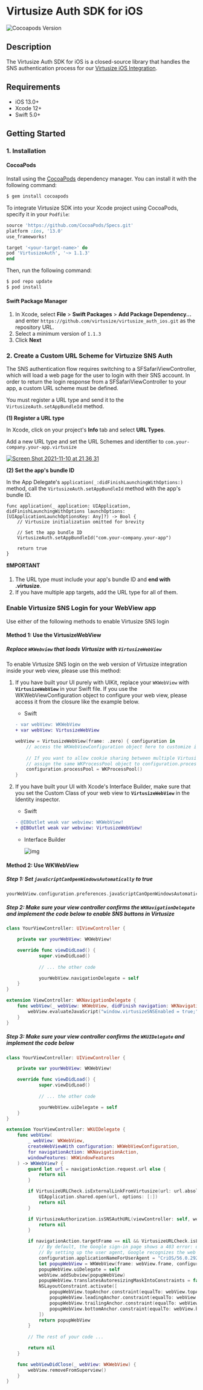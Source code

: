 # Virtusize Auth SDK for iOS

![Cocoapods Version](https://img.shields.io/cocoapods/v/VirtusizeAuth)



## Description

The Virtusize Auth SDK for iOS is a closed-source library that handles the SNS authentication process for our [Virtusize iOS Integration](https://github.com/virtusize/integration_ios).



## Requirements

- iOS 13.0+
- Xcode 12+
- Swift 5.0+



## Getting Started

### 1. Installation

#### CocoaPods

Install using the [CocoaPods](https://cocoapods.org/) dependency manager. You can install it with the following command:

```bash
$ gem install cocoapods
```

To integrate Virtusize SDK into your Xcode project using CocoaPods, specify it in your `Podfile`:

```ruby
source 'https://github.com/CocoaPods/Specs.git'
platform :ios, '13.0'
use_frameworks!

target '<your-target-name>' do
pod 'VirtusizeAuth', '~> 1.1.3'
end
```

Then, run the following command:

```bash
$ pod repo update
$ pod install
```

#### Swift Package Manager

1. In Xcode, select **File** > **Swift Packages** > **Add Package Dependency...** and enter `https://github.com/virtusize/virtusize_auth_ios.git` as the repository URL.
2. Select a minimum version of `1.1.3`
3. Click **Next**



### 2. Create a Custom URL Scheme for Virtuzize SNS Auth

The SNS authentication flow requires switching to a SFSafariViewController, which will load a web page for the user to login with their SNS account. In order to return the login response from a SFSafariViewController to your app, a custom URL scheme must be defined.

You must register a URL type and send it to the `VirtusizeAuth.setAppBundleId` method.

**(1) Register a URL type**

In Xcode, click on your project's **Info** tab and select **URL Types**.

Add a new URL type and set the URL Schemes and identifier to `com.your-company.your-app.virtusize`

[![Screen Shot 2021-11-10 at 21 36 31](https://user-images.githubusercontent.com/7802052/141114271-373fb239-91f8-4176-830b-5bc505e45017.png)](https://user-images.githubusercontent.com/7802052/141114271-373fb239-91f8-4176-830b-5bc505e45017.png)

**(2) Set the app's bundle ID**

In the App Delegate's `application(_:didFinishLaunchingWithOptions:)` method, call the `VirtusizeAuth.setAppBundleId` method with the app's bundle ID.

```
func application(_ application: UIApplication, didFinishLaunchingWithOptions launchOptions: [UIApplicationLaunchOptionsKey: Any]?) -> Bool {
	// Virtusize initialization omitted for brevity

	// Set the app bundle ID
	VirtusizeAuth.setAppBundleId("com.your-company.your-app")

	return true
}
```

**❗IMPORTANT**

1. The URL type must include your app's bundle ID and **end with .virtusize**.
2. If you have multiple app targets, add the URL type for all of them.



### Enable Virtusize SNS Login for your WebView app

Use either of the following methods to enable Virtusize SNS login

#### Method 1: Use the VirtusizeWebView

##### Replace `WKWebview` that loads Virtusize with `VirtusizeWebView`

To enable Virtusize SNS login on the web version of Virtusize integration inside your web view, please use this method:

1. If you have built your UI purely with UIKit, replace your `WKWebView` with **`VirtusizeWebView`** in your Swift file. If you use the WKWebViewConfiguration object to configure your web view, please access it from the closure like the example below.

   - Swift

   ```diff
   - var webView: WKWebView
   + var webView: VirtusizeWebView
   ```

   ```swift
   webView = VirtusizeWebView(frame: .zero) { configuration in
       // access the WKWebViewConfiguration object here to customize it
       
       // If you want to allow cookie sharing between multiple VirtusizeWebViews,
       // assign the same WKProcessPool object to configuration.processPool
       configuration.processPool = WKProcessPool()
   }
   ```

2. If you have built your UI with Xcode's Interface Builder, make sure that you set the Custom Class of your web view to **`VirtusizeWebView`** in the Identity inspector.

   - Swift

   ```diff
   - @IBOutlet weak var webview: WKWebView!
   + @IBOutlet weak var webview: VirtusizeWebView!
   ```

   - Interface Builder

     ![img](https://user-images.githubusercontent.com/7802052/121308895-87e3b500-c93c-11eb-8745-f4bf22bccdba.png)

#### Method 2: Use WKWebView

##### Step 1: Set `javaScriptCanOpenWindowsAutomatically` to true

```swift
yourWebView.configuration.preferences.javaScriptCanOpenWindowsAutomatically = true
```

##### Step 2: Make sure your view controller confirms the `WKNavigationDelegate` and implement the code below to enable SNS buttons in Virtusize

```swift
class YourViewController: UIViewController {

    private var yourWebView: WKWebView!

    override func viewDidLoad() {
            super.viewDidLoad()
            
            // ... the other code

            yourWebView.navigationDelegate = self
    }
}

extension ViewController: WKNavigationDelegate {
    func webView(_ webView: WKWebView, didFinish navigation: WKNavigation!) {
        webView.evaluateJavaScript("window.virtusizeSNSEnabled = true;")
    }
}
```

##### Step 3: Make sure your view controller confirms the `WKUIDelegate` and implement the code below

```swift
class YourViewController: UIViewController {

	private var yourWebView: WKWebView!

	override func viewDidLoad() {
            super.viewDidLoad()
            
            // ... the other code

            yourWebView.uiDelegate = self
	}
}

extension YourViewController: WKUIDelegate {
	func webView(
		_ webView: WKWebView,
		createWebViewWith configuration: WKWebViewConfiguration,
		for navigationAction: WKNavigationAction,
		windowFeatures: WKWindowFeatures
	) -> WKWebView? {
		guard let url = navigationAction.request.url else {
			return nil
		}

		if VirtusizeURLCheck.isExternalLinkFromVirtusize(url: url.absoluteString) {
			UIApplication.shared.open(url, options: [:])
			return nil
		}

		if VirtusizeAuthorization.isSNSAuthURL(viewController: self, webView: webView, url: url) {
			return nil
		}

		if navigationAction.targetFrame == nil && VirtusizeURLCheck.isLinkFromSNSAuth(url: url.absoluteString) {
            // By default, the Google sign-in page shows a 403 error: disallowed_useragent if you are visiting it within a web view.
            // By setting up the user agent, Google recognizes the web view as a Safari browser
            configuration.applicationNameForUserAgent = "CriOS/56.0.2924.75 Mobile/14E5239e Safari/602.1"      
			let popupWebView = WKWebView(frame: webView.frame, configuration: configuration)
			popupWebView.uiDelegate = self
			webView.addSubview(popupWebView)
			popupWebView.translatesAutoresizingMaskIntoConstraints = false
			NSLayoutConstraint.activate([
				popupWebView.topAnchor.constraint(equalTo: webView.topAnchor),
				popupWebView.leadingAnchor.constraint(equalTo: webView.leadingAnchor),
				popupWebView.trailingAnchor.constraint(equalTo: webView.trailingAnchor),
				popupWebView.bottomAnchor.constraint(equalTo: webView.bottomAnchor)
			])
			return popupWebView
		}
    
        // The rest of your code ... 

		return nil
	}

	func webViewDidClose(_ webView: WKWebView) {
		webView.removeFromSuperview()
	}
}
```
